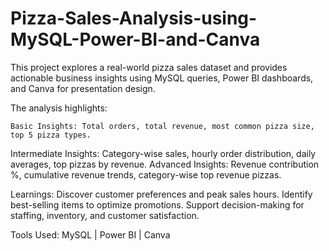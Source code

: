 # Pizza-Sales-Analysis-using-MySQL-Power-BI-and-Canva

This project explores a real-world pizza sales dataset and provides actionable business insights using MySQL queries, Power BI dashboards, and Canva for presentation design.

The analysis highlights:

    Basic Insights: Total orders, total revenue, most common pizza size, top 5 pizza types.
   Intermediate Insights: Category-wise sales, hourly order distribution, daily averages, top pizzas by revenue.
   Advanced Insights: Revenue contribution %, cumulative revenue trends, category-wise top revenue pizzas.

Learnings:
   Discover customer preferences and peak sales hours.
   Identify best-selling items to optimize promotions.
   Support decision-making for staffing, inventory, and customer satisfaction.

Tools Used: MySQL | Power BI | Canva
